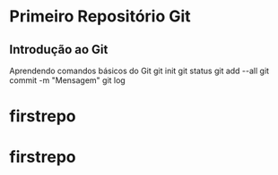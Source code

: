 # Primeiro Repositório Git
## Introdução ao Git
Aprendendo comandos básicos do Git
   git init
   git status
   git add --all
   git commit -m "Mensagem"
   git log
# firstrepo
# firstrepo
